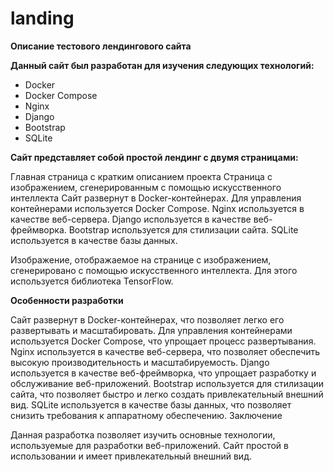# landing

**Описание тестового лендингового сайта**

**Данный сайт был разработан для изучения следующих технологий:**

- Docker
- Docker Compose
- Nginx
- Django
- Bootstrap
- SQLite
  
**Сайт представляет собой простой лендинг с двумя страницами:**

Главная страница с кратким описанием проекта
Страница с изображением, сгенерированным с помощью искусственного интеллекта
Сайт развернут в Docker-контейнерах. Для управления контейнерами используется Docker Compose. Nginx используется в качестве веб-сервера. Django используется в качестве веб-фреймворка. Bootstrap используется для стилизации сайта. SQLite используется в качестве базы данных.

Изображение, отображаемое на странице с изображением, сгенерировано с помощью искусственного интеллекта. Для этого используется библиотека TensorFlow.

**Особенности разработки**

Сайт развернут в Docker-контейнерах, что позволяет легко его развертывать и масштабировать.
Для управления контейнерами используется Docker Compose, что упрощает процесс развертывания.
Nginx используется в качестве веб-сервера, что позволяет обеспечить высокую производительность и масштабируемость.
Django используется в качестве веб-фреймворка, что упрощает разработку и обслуживание веб-приложений.
Bootstrap используется для стилизации сайта, что позволяет быстро и легко создать привлекательный внешний вид.
SQLite используется в качестве базы данных, что позволяет снизить требования к аппаратному обеспечению.
Заключение

Данная разработка позволяет изучить основные технологии, используемые для разработки веб-приложений. Сайт простой в использовании и имеет привлекательный внешний вид.
